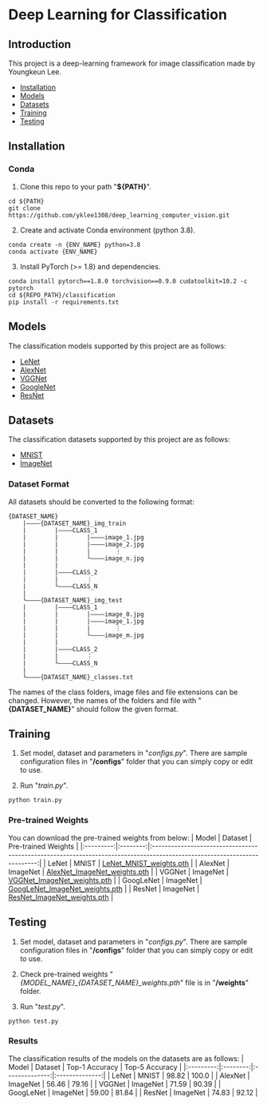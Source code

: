 # Deep Learning for Classification
## Introduction
This project is a deep-learning framework for image classification made by Youngkeun Lee.

- [Installation](#Installation)
- [Models](#Models)
- [Datasets](#Datasets)
- [Training](#Training)
- [Testing](#Testing)

## Installation
### Conda
1. Clone this repo to your path "**${PATH}**".
```
cd ${PATH}
git clone https://github.com/yklee1308/deep_learning_computer_vision.git
```

2. Create and activate Conda environment (python 3.8).
```
conda create -n {ENV_NAME} python=3.8
conda activate {ENV_NAME}
```

3. Install PyTorch (>= 1.8) and dependencies.
```
conda install pytorch==1.8.0 torchvision==0.9.0 cudatoolkit=10.2 -c pytorch
cd ${REPO_PATH}/classification
pip install -r requirements.txt
```

## Models
The classification models supported by this project are as follows:
- [LeNet](http://vision.stanford.edu/cs598_spring07/papers/Lecun98.pdf)
- [AlexNet](https://proceedings.neurips.cc/paper_files/paper/2012/file/c399862d3b9d6b76c8436e924a68c45b-Paper.pdf)
- [VGGNet](https://arxiv.org/pdf/1409.1556.pdf)
- [GoogleNet](https://www.cv-foundation.org/openaccess/content_cvpr_2015/papers/Szegedy_Going_Deeper_With_2015_CVPR_paper.pdf)
- [ResNet](https://www.cv-foundation.org/openaccess/content_cvpr_2016/papers/He_Deep_Residual_Learning_CVPR_2016_paper.pdf)

## Datasets
The classification datasets supported by this project are as follows:
- [MNIST](https://yann.lecun.com/exdb/mnist/)
- [ImageNet](https://www.image-net.org/download.php)

### Dataset Format
All datasets should be converted to the following format:
```
{DATASET_NAME}
    |————{DATASET_NAME}_img_train
    |        |————CLASS_1
    |        |        |————image_1.jpg
    |        |        |————image_2.jpg
    |        |        |       ⋮ 
    |        |        └————image_n.jpg
    |        |
    |        |————CLASS_2
    |        |        ⋮
    |        └————CLASS_N
    |
    └————{DATASET_NAME}_img_test
    |        |————CLASS_1
    |        |        |————image_0.jpg
    |        |        |————image_1.jpg
    |        |        |       ⋮ 
    |        |        └————image_m.jpg
    |        |
    |        |————CLASS_2
    |        |        ⋮
    |        └————CLASS_N
    |
    └————{DATASET_NAME}_classes.txt
```
The names of the class folders, image files and file extensions can be changed. However, the names of the folders and file with "**{DATASET_NAME}**" should follow the given format.

## Training
1. Set model, dataset and parameters in "*configs.py*". There are sample configuration files in "**/configs**" folder that you can simply copy or edit to use.

2. Run "*train.py*".
```
python train.py
```

### Pre-trained Weights
You can download the pre-trained weights from below:
|   Model   |  Dataset |                                                   Pre-trained Weights                                                    |
|:---------:|:--------:|:------------------------------------------------------------------------------------------------------------------------:|
|   LeNet   |   MNIST  |     [LeNet_MNIST_weights.pth](https://drive.google.com/file/d/18YcCyKQOBUAaqdg4ldHXEGWgXKV70Yj9/view?usp=drive_link)     |
|  AlexNet  | ImageNet |   [AlexNet_ImageNet_weights.pth](https://drive.google.com/file/d/1u4ezzh8zXmdJ8Z0kbhJpwGfqxXLBMt2-/view?usp=drive_link)  |
|   VGGNet  | ImageNet |   [VGGNet_ImageNet_weights.pth](https://drive.google.com/file/d/1Ij696OrPo3aXIFLUeHNymfqmGEctwOdo/view?usp=drive_link)   |
| GoogLeNet | ImageNet |  [GoogLeNet_ImageNet_weights.pth](https://drive.google.com/file/d/1V7Ghf9Nt5xyzV6XqcoT7teQS7imsjMOt/view?usp=drive_link) |
|   ResNet  | ImageNet |   [ResNet_ImageNet_weights.pth](https://drive.google.com/file/d/1EODoYaSaQizpedx8x8C1hMt-HNOsCpgC/view?usp=drive_link)   |

## Testing
1. Set model, dataset and parameters in "*configs.py*". There are sample configuration files in "**/configs**" folder that you can simply copy or edit to use.

2. Check pre-trained weights "*{MODEL_NAME}_{DATASET_NAME}_weights.pth*" file is in "**/weights**" folder.

3. Run "*test.py*".
```
python test.py
```

### Results
The classification results of the models on the datasets are as follows:
|   Model   |  Dataset | Top-1 Accuracy | Top-5 Accuracy |
|:---------:|:--------:|:--------------:|:--------------:|
|   LeNet   |   MNIST  |      98.82     |      100.0     |
|  AlexNet  | ImageNet |      56.46     |      79.16     |
|   VGGNet  | ImageNet |      71.59     |      90.39     |
| GoogLeNet | ImageNet |      59.00     |      81.84     |
|   ResNet  | ImageNet |      74.83     |      92.12     |
